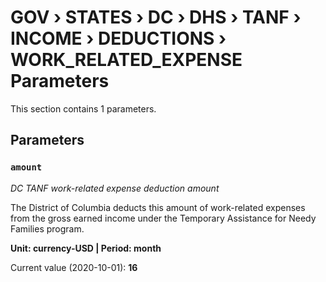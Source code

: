 # GOV › STATES › DC › DHS › TANF › INCOME › DEDUCTIONS › WORK_RELATED_EXPENSE Parameters

This section contains 1 parameters.

## Parameters

### `amount`
*DC TANF work-related expense deduction amount*

The District of Columbia deducts this amount of work-related expenses from the gross earned income under the Temporary Assistance for Needy Families program.

**Unit: currency-USD | Period: month**

Current value (2020-10-01): **16**

